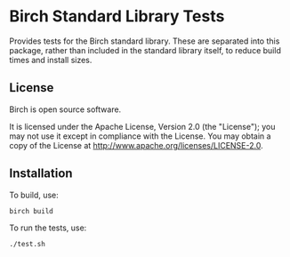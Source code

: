 # Birch Standard Library Tests

Provides tests for the Birch standard library. These are separated into this package, rather than included in the standard library itself, to reduce build times and install sizes.


## License

Birch is open source software.

It is licensed under the Apache License, Version 2.0 (the "License"); you may not use it except in compliance with the License. You may obtain a copy of the License at <http://www.apache.org/licenses/LICENSE-2.0>.


## Installation

To build, use:

    birch build

To run the tests, use:

    ./test.sh
